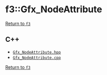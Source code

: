 # f3::Gfx_NodeAttribute

[Return to `f3`](/docs/f3.md)

## C++

- [`Gfx_NodeAttribute.hpp`](/src/f3/Gfx_NodeAttribute.hpp)
- [`Gfx_NodeAttribute.cpp`](/src/f3/Gfx_NodeAttribute.cpp)

[Return to `f3`](/docs/f3.md)